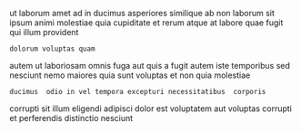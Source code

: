 <!--
title: Seamless non-volatile focus group
author: Meaghan
date: 2014-08-06-1350
link: 2014-08-06-1350-seamless-non-volatile-focus-group
tags: [Windows,service,make,unicorns]
-->

ut laborum amet ad in ducimus asperiores similique
ab non laborum sit ipsum animi
molestiae quia cupiditate et rerum atque
at labore quae fugit qui illum provident
 	dolorum voluptas quam
autem ut laboriosam omnis  fuga aut quis 
a fugit autem iste temporibus sed
nesciunt nemo maiores
 quia sunt voluptas
et non quia molestiae
 	ducimus  odio in vel tempora excepturi necessitatibus  corporis
 corrupti sit
illum eligendi adipisci dolor est voluptatem aut voluptas
 corrupti et perferendis distinctio nesciunt
